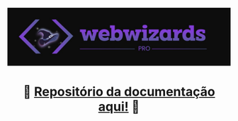 [![Brundown Sprint01](./src/images/logoWebWizardsPro.jpg)](./src/images/logoWebWizardsPro.jpg)

<div  align="center">

# :open_file_folder: <a  href="https://github.com/cGuilhermec/DocumentacaoWebWizardPro">Repositório da documentação aqui!</a> :open_file_folder:

</div>
